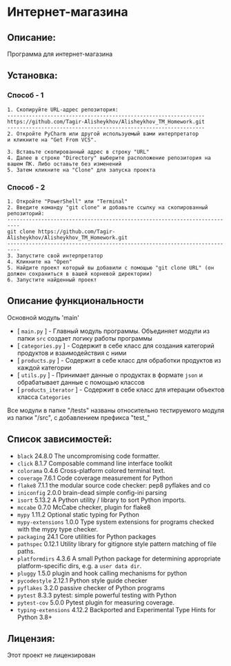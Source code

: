 #  Интернет-магазина

## Описание:
Программа для интернет-магазина

## Установка:

### Способ - 1
```
1. Скопируйте URL-адрес репозитория:
----------------------------------------------------------------
https://github.com/Tagir-Alisheykhov/Alisheykhov_TM_Homework.git
----------------------------------------------------------------
2. Откройте PyCharm или другой используемый вами интерпретатор
и кликните на "Get From VCS".

3. Вставьте скопированный адрес в строку "URL"
4. Далее в строке "Directory" выберите расположение репозитория на вашем ПК. Либо оставьте без изменений
5. Затем кликните на "Clone" для запуска проекта
```
### Способ - 2
```
1. Откройте "PowerShell" или "Terminal"
2. Введите команду "git clone" и добавьте ссылку на скопированный репозиторий:
--------------------------------------------------------------------------
git clone https://github.com/Tagir-Alisheykhov/Alisheykhov_TM_Homework.git
--------------------------------------------------------------------------
3. Запустите свой интерпретатор
4. Кликните на "Open"  
5. Найдите проект который вы добавили с помощью "git clone URL" (он должен сохраниться в вашей корневой директории)
6. Запустите найденный проект
```

## Описание функциональности

Основной модуль 'main'
- [ `main.py` ] - Главный модуль программы. Объединяет модули из папки `src` создает логику работы программы 
- [ `categories.py` ] - Содержит в себе класс для создания категорий продуктов и взаимодействия с ними
- [ `products.py` ] - Содержит в себе класс для обработки продуктов из каждой категории
- [ `utils.py` ] - Принимает данные о продуктах в формате `json` и обрабатывает данные с помощью классов
- [ `products_iterator` ] - Содержит в себе класс для итерации объектов класса `Categories` 

Все модули в папке "/tests" названы относительно тестируемого модуля из папки "/src", с добавлением префикса "test_"

## Список зависимостей:

- `black`             24.8.0 The uncompromising code formatter.
- `click`             8.1.7  Composable command line interface toolkit
- `colorama`          0.4.6  Cross-platform colored terminal text.
- `coverage`          7.6.1  Code coverage measurement for Python
- `flake8`           7.1.1  the modular source code checker: pep8 pyflakes and co
- `iniconfig`         2.0.0  brain-dead simple config-ini parsing
- `isort`             5.13.2 A Python utility / library to sort Python imports.
- `mccabe`            0.7.0  McCabe checker, plugin for flake8
- `mypy`              1.11.2 Optional static typing for Python
- `mypy-extensions`   1.0.0  Type system extensions for programs checked with the mypy type checker.
- `packaging`         24.1   Core utilities for Python packages
- `pathspec`          0.12.1 Utility library for gitignore style pattern matching of file paths.
- `platformdirs`      4.3.6  A small Python package for determining appropriate platform-specific dirs, e.g. a `user data dir`.
- `pluggy`            1.5.0  plugin and hook calling mechanisms for python
- `pycodestyle`       2.12.1 Python style guide checker
- `pyflakes`          3.2.0  passive checker of Python programs
- `pytest`            8.3.3  pytest: simple powerful testing with Python
- `pytest-cov`        5.0.0  Pytest plugin for measuring coverage.
- `typing-extensions` 4.12.2 Backported and Experimental Type Hints for Python 3.8+


## Лицензия:
Этот проект не лицензирован
